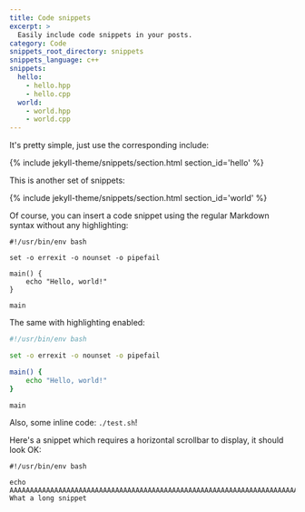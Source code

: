 ```yaml
---
title: Code snippets
excerpt: >
  Easily include code snippets in your posts.
category: Code
snippets_root_directory: snippets
snippets_language: c++
snippets:
  hello:
    - hello.hpp
    - hello.cpp
  world:
    - world.hpp
    - world.cpp
---
```

It's pretty simple, just use the corresponding include:

{% include jekyll-theme/snippets/section.html section_id='hello' %}

This is another set of snippets:

{% include jekyll-theme/snippets/section.html section_id='world' %}

Of course, you can insert a code snippet using the regular Markdown syntax
without any highlighting:

```
#!/usr/bin/env bash

set -o errexit -o nounset -o pipefail

main() {
    echo "Hello, world!"
}

main
```

The same with highlighting enabled:

```bash
#!/usr/bin/env bash

set -o errexit -o nounset -o pipefail

main() {
    echo "Hello, world!"
}

main
```

Also, some inline code: `./test.sh`!

Here's a snippet which requires a horizontal scrollbar to display, it should
look OK:

```
#!/usr/bin/env bash

echo AAAAAAAAAAAAAAAAAAAAAAAAAAAAAAAAAAAAAAAAAAAAAAAAAAAAAAAAAAAAAAAAAAAAAAAAAAAAAAAAAAAAAAAAAAAAAAAAAAAA What a long snippet
```
